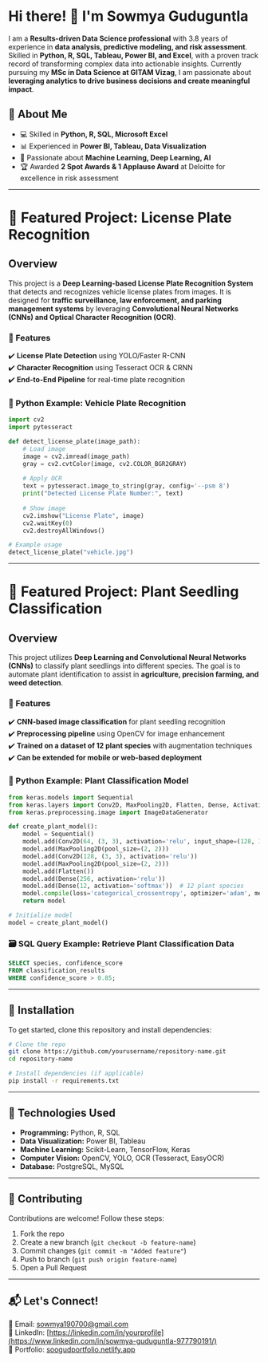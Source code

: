# Hi there! 👋 I'm Sowmya Guduguntla

I am a **Results-driven Data Science professional** with 3.8 years of experience in **data analysis, predictive modeling, and risk assessment**. Skilled in **Python, R, SQL, Tableau, Power BI, and Excel**, with a proven track record of transforming complex data into actionable insights. Currently pursuing my **MSc in Data Science at GITAM Vizag**, I am passionate about **leveraging analytics to drive business decisions and create meaningful impact**.

## 🔹 About Me

- 💻 Skilled in **Python, R, SQL, Microsoft Excel**
- 📊 Experienced in **Power BI, Tableau, Data Visualization**
- 🤖 Passionate about **Machine Learning, Deep Learning, AI**
- 🏆 Awarded **2 Spot Awards & 1 Applause Award** at Deloitte for excellence in risk assessment

---

# 📌 Featured Project: License Plate Recognition

## Overview

This project is a **Deep Learning-based License Plate Recognition System** that detects and recognizes vehicle license plates from images. It is designed for **traffic surveillance, law enforcement, and parking management systems** by leveraging **Convolutional Neural Networks (CNNs) and Optical Character Recognition (OCR)**.

### 🔹 Features

✔️ **License Plate Detection** using YOLO/Faster R-CNN  
✔️ **Character Recognition** using Tesseract OCR & CRNN  
✔️ **End-to-End Pipeline** for real-time plate recognition  

### 🐍 Python Example: Vehicle Plate Recognition

```python
import cv2
import pytesseract

def detect_license_plate(image_path):
    # Load image
    image = cv2.imread(image_path)
    gray = cv2.cvtColor(image, cv2.COLOR_BGR2GRAY)
    
    # Apply OCR
    text = pytesseract.image_to_string(gray, config='--psm 8')
    print("Detected License Plate Number:", text)
    
    # Show image
    cv2.imshow("License Plate", image)
    cv2.waitKey(0)
    cv2.destroyAllWindows()

# Example usage
detect_license_plate("vehicle.jpg")
```

---

# 📌 Featured Project: Plant Seedling Classification

## Overview

This project utilizes **Deep Learning and Convolutional Neural Networks (CNNs)** to classify plant seedlings into different species. The goal is to automate plant identification to assist in **agriculture, precision farming, and weed detection**.

### 🔹 Features

✔️ **CNN-based image classification** for plant seedling recognition  
✔️ **Preprocessing pipeline** using OpenCV for image enhancement  
✔️ **Trained on a dataset of 12 plant species** with augmentation techniques  
✔️ **Can be extended for mobile or web-based deployment**  

### 🐍 Python Example: Plant Classification Model

```python
from keras.models import Sequential
from keras.layers import Conv2D, MaxPooling2D, Flatten, Dense, Activation
from keras.preprocessing.image import ImageDataGenerator

def create_plant_model():
    model = Sequential()
    model.add(Conv2D(64, (3, 3), activation='relu', input_shape=(128, 128, 3)))
    model.add(MaxPooling2D(pool_size=(2, 2)))
    model.add(Conv2D(128, (3, 3), activation='relu'))
    model.add(MaxPooling2D(pool_size=(2, 2)))
    model.add(Flatten())
    model.add(Dense(256, activation='relu'))
    model.add(Dense(12, activation='softmax'))  # 12 plant species
    model.compile(loss='categorical_crossentropy', optimizer='adam', metrics=['accuracy'])
    return model

# Initialize model
model = create_plant_model()
```

### 🗃️ SQL Query Example: Retrieve Plant Classification Data

```sql
SELECT species, confidence_score 
FROM classification_results
WHERE confidence_score > 0.85;
```

---

## 📌 Installation

To get started, clone this repository and install dependencies:

```bash
# Clone the repo
git clone https://github.com/yourusername/repository-name.git
cd repository-name

# Install dependencies (if applicable)
pip install -r requirements.txt
```

---

## 📌 Technologies Used

- **Programming:** Python, R, SQL  
- **Data Visualization:** Power BI, Tableau  
- **Machine Learning:** Scikit-Learn, TensorFlow, Keras  
- **Computer Vision:** OpenCV, YOLO, OCR (Tesseract, EasyOCR)  
- **Database:** PostgreSQL, MySQL  

---

## 🤝 Contributing

Contributions are welcome! Follow these steps:

1. Fork the repo  
2. Create a new branch (`git checkout -b feature-name`)  
3. Commit changes (`git commit -m "Added feature"`)  
4. Push to branch (`git push origin feature-name`)  
5. Open a Pull Request  

---

## 📬 Let's Connect!

📧 Email: [sowmya190700@gmail.com](mailto:sowmya190700@gmail.com)  
🔗 LinkedIn: [https://linkedin.com/in/yourprofile](https://www.linkedin.com/in/sowmya-guduguntla-977790191/)  
📂 Portfolio: [soogudportfolio.netlify.app](https://soogudportfolio.netlify.app)  



